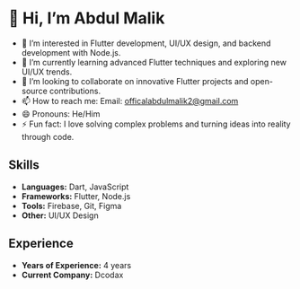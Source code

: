 # 👋 Hi, I’m Abdul Malik

- 👀 I’m interested in Flutter development, UI/UX design, and backend development with Node.js.
- 🌱 I’m currently learning advanced Flutter techniques and exploring new UI/UX trends.
- 💞️ I’m looking to collaborate on innovative Flutter projects and open-source contributions.
- 📫 How to reach me: Email: officalabdulmalik2@gmail.com
- 😄 Pronouns: He/Him
- ⚡ Fun fact: I love solving complex problems and turning ideas into reality through code.

## Skills
- **Languages:** Dart, JavaScript
- **Frameworks:** Flutter, Node.js
- **Tools:** Firebase, Git, Figma
- **Other:** UI/UX Design

## Experience
- **Years of Experience:** 4 years
- **Current Company:** Dcodax
<!---
officalAbdulMalik/officalAbdulMalik is a ✨ special ✨ repository because its `README.md` (this file) appears on your GitHub profile.
You can click the Preview link to take a look at your changes.
--->
